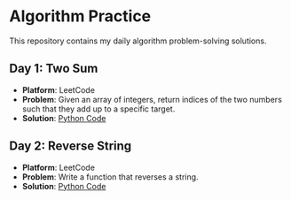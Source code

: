 # Algorithm Practice
This repository contains my daily algorithm problem-solving solutions.

## Day 1: Two Sum
- **Platform**: LeetCode
- **Problem**: Given an array of integers, return indices of the two numbers such that they add up to a specific target.
- **Solution**: [Python Code](python/day1_two_sum.py)

## Day 2: Reverse String
- **Platform**: LeetCode
- **Problem**: Write a function that reverses a string.
- **Solution**: [Python Code](python/day2_reverse_string.py)

